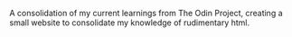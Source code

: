 A consolidation of my current learnings from The Odin Project, creating a small website to consolidate my knowledge of rudimentary html.